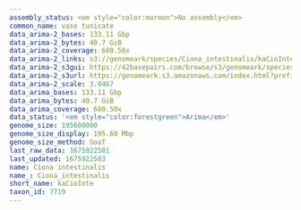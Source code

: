 ```yaml
---
assembly_status: <em style="color:maroon">No assembly</em>
common_name: vase tunicate
data_arima-2_bases: 133.11 Gbp
data_arima-2_bytes: 40.7 GiB
data_arima-2_coverage: 680.50x
data_arima-2_links: s3://genomeark/species/Ciona_intestinalis/kaCioInte2/genomic_data/arima/<br>
data_arima-2_s3gui: https://42basepairs.com/browse/s3/genomeark/species/Ciona_intestinalis/kaCioInte2/genomic_data/arima/
data_arima-2_s3url: https://genomeark.s3.amazonaws.com/index.html?prefix=species/Ciona_intestinalis/kaCioInte2/genomic_data/arima/
data_arima-2_scale: 3.0467
data_arima_bases: 133.11 Gbp
data_arima_bytes: 40.7 GiB
data_arima_coverage: 680.50x
data_status: '<em style="color:forestgreen">Arima</em>'
genome_size: 195600000
genome_size_display: 195.60 Mbp
genome_size_method: GoaT
last_raw_data: 1675922581
last_updated: 1675922583
name: Ciona intestinalis
name_: Ciona_intestinalis
short_name: kaCioInte
taxon_id: 7719
---
```

